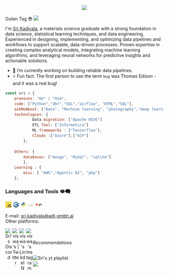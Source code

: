 
<p align="center">
<img src="[https://tenor.com/view/ngoding-mulu-gif-1747207714643625346](https://github.com/srikads/srikads/blob/main/ngoding-mulu.gif)"  />
</p>

Guten Tag :sunglasses: <img src="https://media.giphy.com/media/hvRJCLFzcasrR4ia7z/giphy.gif" width="25px"> 

I'm [Sri Kadiyala](https://www.linkedin.com/in/sri-bharadwaj-kadiyala-4576b7176/), a materials science graduate with a strong foundation in data science, statistical learning techniques, and data engineering. Experienced in designing, implementing, and optimizing data pipelines and workflows to support scalable, data-driven processes. Proven expertise in creating complex analytical models, integrating machine learning algorithms, and leveraging neural networks for predictive insights and actionable solutions.



- 🔭 I’m currently working on building reliable data pipelines.
- ⚡ Fun fact: The first person to use the term `bug` was Thomas Edison - and it was a real bug!

```javascript
const sri = {
    pronouns: "He" | "Him",
    code: ["Python","dbt","SQL","airflow", "HTML","SQL"],
    askMeAbout: ["Data", "Machine learning", "photography","deep learning","open-cv"],
    technologies: {
            Data migration: ["Apache HIVE"]
            ETL Tool: ["Informatica"]
            ML frameworks : ["Tensorflow"],
            Clouds :["Azure"],["GCP"]
        },

    Others: {
        databases: ["mongo", "MySql", "sqlite"]
        },
    Learning : {    
        misc: [ "AWS","Agentic AI", "php"]
    };
   ```


### Languages and Tools :eye_speech_bubble: 
<code><img height="20" src="https://raw.githubusercontent.com/github/explore/80688e429a7d4ef2fca1e82350fe8e3517d3494d/topics/javascript/javascript.png"></code>
<code><img height="20" src="https://raw.githubusercontent.com/github/explore/80688e429a7d4ef2fca1e82350fe8e3517d3494d/topics/cpp/cpp.png"></code>
<code><img height="20" src="https://raw.githubusercontent.com/github/explore/80688e429a7d4ef2fca1e82350fe8e3517d3494d/topics/python/python.png"></code>
<code><img height="20" src="https://raw.githubusercontent.com/github/explore/80688e429a7d4ef2fca1e82350fe8e3517d3494d/topics/mysql/mysql.png"></code>
<code><img height="20" src="https://raw.githubusercontent.com/github/explore/80688e429a7d4ef2fca1e82350fe8e3517d3494d/topics/git/git.png"></code>


E-mail: [sri.kadiyala@adi-gmbh.ai](mailto:sri.kadiyala@adi-gmbh.ai)\
Other platforms:
<br>
<p align="center">
<a href="discordapp.com/users/692334715956363264">
  <img align="left" alt="Sri's Discord" width="22px" src="https://cdn.jsdelivr.net/npm/simple-icons@v3/icons/discord.svg" />
</a>
<a href="https://x.com/shrikads">
  <img align="left" alt=" viswa's | Twitter" width="22px" src="https://cdn.jsdelivr.net/npm/simple-icons@v3/icons/twitter.svg" />
</a>
<a href="https://www.linkedin.com/in/sri-bharadwaj-kadiyala-4576b7176/">
  <img align="left" alt="viswa's LinkdeIN" width="22px" src="https://cdn.jsdelivr.net/npm/simple-icons@v3/icons/linkedin.svg" />
</a>
<a href="https://www.instagram.com/bharadwajsri/?hl=en">
  <img align="left" alt="viswa's Instagram" width="22px" src="https://cdn.jsdelivr.net/npm/simple-icons@v3/icons/instagram.svg" />
</a>
</p>

<br>

###### Recommendations
<a href="https://youtube.com/playlist?list=PLR7yrLMHm11Xv2FOeHtuhern2tYm_Yd0H&si=IDyaLjHDgMFfoohl" title='fall of civilizations'>
    <img align="left" alt="Sri's yt playlist" src="https://www.flaticon.com/free-icon/youtube_5968852?term=youtube&page=1&position=12&origin=tag&related_id=5968852" />
</a>
</br>
<img align="center" src="(https://github.com/srikads/srikads/blob/main/cat-work-in-progress.gif)" />
